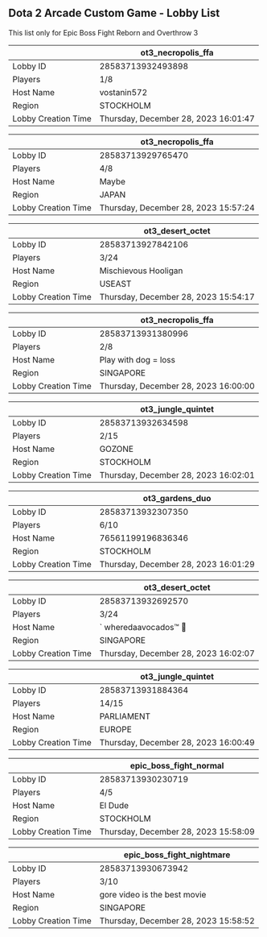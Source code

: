 ## Dota 2 Arcade Custom Game - Lobby List

This list only for Epic Boss Fight Reborn and Overthrow 3

|  | ot3_necropolis_ffa |
| ------ | ------ |
| Lobby ID | 28583713932493898 |
| Players | 1/8 |
| Host Name | vostanin572 |
| Region | STOCKHOLM |
| Lobby Creation Time | Thursday, December 28, 2023 16:01:47 |


|  | ot3_necropolis_ffa |
| ------ | ------ |
| Lobby ID | 28583713929765470 |
| Players | 4/8 |
| Host Name | Maybe |
| Region | JAPAN |
| Lobby Creation Time | Thursday, December 28, 2023 15:57:24 |


|  | ot3_desert_octet |
| ------ | ------ |
| Lobby ID | 28583713927842106 |
| Players | 3/24 |
| Host Name | Mischievous Hooligan |
| Region | USEAST |
| Lobby Creation Time | Thursday, December 28, 2023 15:54:17 |


|  | ot3_necropolis_ffa |
| ------ | ------ |
| Lobby ID | 28583713931380996 |
| Players | 2/8 |
| Host Name | Play with dog = loss |
| Region | SINGAPORE |
| Lobby Creation Time | Thursday, December 28, 2023 16:00:00 |


|  | ot3_jungle_quintet |
| ------ | ------ |
| Lobby ID | 28583713932634598 |
| Players | 2/15 |
| Host Name | GOZONE |
| Region | STOCKHOLM |
| Lobby Creation Time | Thursday, December 28, 2023 16:02:01 |


|  | ot3_gardens_duo |
| ------ | ------ |
| Lobby ID | 28583713932307350 |
| Players | 6/10 |
| Host Name | 76561199196836346 |
| Region | STOCKHOLM |
| Lobby Creation Time | Thursday, December 28, 2023 16:01:29 |


|  | ot3_desert_octet |
| ------ | ------ |
| Lobby ID | 28583713932692570 |
| Players | 3/24 |
| Host Name | ` wheredaavocados™ 🥑 |
| Region | SINGAPORE |
| Lobby Creation Time | Thursday, December 28, 2023 16:02:07 |


|  | ot3_jungle_quintet |
| ------ | ------ |
| Lobby ID | 28583713931884364 |
| Players | 14/15 |
| Host Name | PARLIAMENT |
| Region | EUROPE |
| Lobby Creation Time | Thursday, December 28, 2023 16:00:49 |


|  | epic_boss_fight_normal |
| ------ | ------ |
| Lobby ID | 28583713930230719 |
| Players | 4/5 |
| Host Name | El Dude |
| Region | STOCKHOLM |
| Lobby Creation Time | Thursday, December 28, 2023 15:58:09 |


|  | epic_boss_fight_nightmare |
| ------ | ------ |
| Lobby ID | 28583713930673942 |
| Players | 3/10 |
| Host Name | gore video is the best movie |
| Region | SINGAPORE |
| Lobby Creation Time | Thursday, December 28, 2023 15:58:52 |


